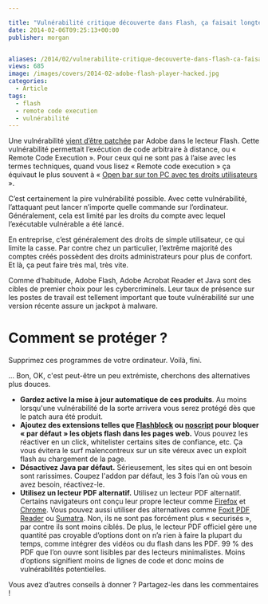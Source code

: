 ```yaml
---

title: "Vulnérabilité critique découverte dans Flash, ça faisait longtemps... non je plaisante !"
date: 2014-02-06T09:25:13+00:00
publisher: morgan


aliases: /2014/02/vulnerabilite-critique-decouverte-dans-flash-ca-faisait-longtemps-non-je-plaisante/
views: 685
image: /images/covers/2014-02-adobe-flash-player-hacked.jpg
categories:
  - Article
tags:
  - flash
  - remote code execution
  - vulnérabilité
---
```

Une vulnérabilité [vient d’être patchée](http://nakedsecurity.sophos.com/2014/02/04/adobe-fixes-critical-flash-flaw/) par Adobe dans le lecteur Flash. Cette vulnérabilité permettait l’exécution de code arbitraire à distance, ou « Remote Code Execution ». Pour ceux qui ne sont pas à l’aise avec les termes techniques, quand vous lisez « Remote code execution » ça équivaut le plus souvent à « [Open bar sur ton PC avec tes droits utilisateurs](http://en.wikipedia.org/wiki/Arbitrary_code_execution) ».

C’est certainement la pire vulnérabilité possible. Avec cette vulnérabilité, l’attaquant peut lancer n’importe quelle commande sur l’ordinateur. Généralement, cela est limité par les droits du compte avec lequel l’exécutable vulnérable a été lancé.

En entreprise, c’est généralement des droits de simple utilisateur, ce qui limite la casse. Par contre chez un particulier, l’extrême majorité des comptes créés possèdent des droits administrateurs pour plus de confort. Et là, ça peut faire très mal, très vite.

Comme d’habitude, Adobe Flash, Adobe Acrobat Reader et Java sont des cibles de premier choix pour les cybercriminels. Leur taux de présence sur les postes de travail est tellement important que toute vulnérabilité sur une version récente assure un jackpot à malware.

# Comment se protéger ?

Supprimez ces programmes de votre ordinateur. Voilà, fini.

... Bon, OK, c'est peut-être un peu extrémiste, cherchons des alternatives plus douces.

  * **Gardez active la mise à jour automatique de ces produits**. Au moins lorsqu'une vulnérabilité de la sorte arrivera vous serez protégé dès que le patch aura été produit.
  * **Ajoutez des extensions telles que [Flashblock](https://chrome.google.com/webstore/detail/flashblock/gofhjkjmkpinhpoiabjplobcaignabnl) ou [noscript](https://addons.mozilla.org/fr/firefox/addon/noscript/) pour bloquer « par défaut » les objets flash dans les pages web.** Vous pouvez les réactiver en un click, whitelister certains sites de confiance, etc. Ça vous évitera le surf malencontreux sur un site véreux avec un exploit flash au chargement de la page.
  * **Désactivez Java par défaut.** Sérieusement, les sites qui en ont besoin sont rarissimes. Coupez l'addon par défaut, les 3 fois l’an où vous en avez besoin, réactivez-le.
  * **Utilisez un lecteur PDF alternatif.** Utilisez un lecteur PDF alternatif. Certains navigateurs ont conçu leur propre lecteur comme [Firefox](https://mozillalabs.com/en-US/pdfjs/) et [Chrome](https://support.google.com/chrome/answer/1060734?hl=fr). Vous pouvez aussi utiliser des alternatives comme [Foxit PDF Reader](http://www.foxitsoftware.com/Secure_PDF_Reader/) ou [Sumatra](http://www.framasoft.net/article4407.html). Non, ils ne sont pas forcément plus « securisés », par contre ils sont moins ciblés. De plus, le lecteur PDF officiel gère une quantité pas croyable d’options dont on n’a rien à faire la plupart du temps, comme intégrer des vidéos ou du flash dans les PDF. 99 % des PDF que l’on ouvre sont lisibles par des lecteurs minimalistes. Moins d’options signifient moins de lignes de code et donc moins de vulnérabilités potentielles.


Vous avez d’autres conseils à donner ? Partagez-les dans les commentaires !
